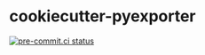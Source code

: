 # cookiecutter-pyexporter

[![pre-commit.ci status](https://results.pre-commit.ci/badge/github/weastur/cookiecutter-pyexporter/main.svg)](https://results.pre-commit.ci/latest/github/weastur/cookiecutter-pyexporter/main)
